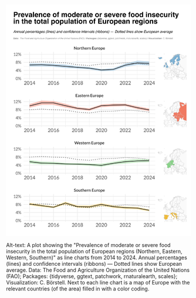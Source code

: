 ![](world_food_day.png)

Alt-text: A plot showing the "Prevalence of moderate or severe food insecurity in the total population of European regions (Northern, Eastern, Western, Southern)" as line charts from 2014 to 2024. Annual percentages (lines) and confidence intervals (ribbons) — Dotted lines show European average. Data: The Food and Agriculture Organization of the United Nations (FAO); Packages: {tidyverse, ggtext, patchwork, rnaturalearth, scales}; Visualization: C. Börstell. Next to each line chart is a map of Europe with the relevant countries (of the area) filled in with a color coding.
